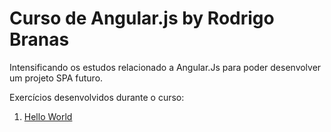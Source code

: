 # Curso de Angular.js by Rodrigo Branas

Intensificando os estudos relacionado a Angular.Js para poder desenvolver um projeto SPA futuro.

Exercícios desenvolvidos durante o curso:

1) [Hello World]()
